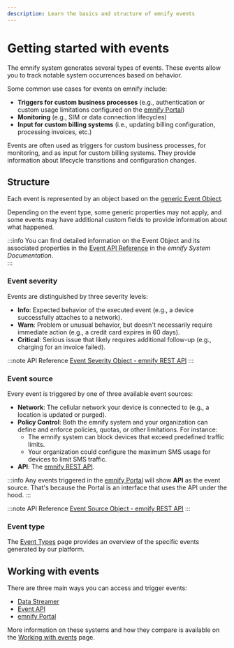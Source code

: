 ```yaml
---
description: Learn the basics and structure of emnify events
---
```


# Getting started with events

The emnify system generates several types of events. 
These events allow you to track notable system occurrences based on behavior.

Some common use cases for events on emnify include:

- **Triggers for custom business processes** (e.g., authentication or custom usage limitations configured on the [emnify Portal](usage#emnify-portal))
- **Monitoring** (e.g., SIM or data connection lifecycles)
- **Input for custom billing systems** (i.e., updating billing configuration, processing invoices, etc.)

Events are often used as triggers for custom business processes, for monitoring, and as input for custom billing systems. 
They provide information about lifecycle transitions and configuration changes. 

## Structure 

Each event is represented by an object based on the [generic Event Object](https://cdn.emnify.net/api/doc/event.html). 

Depending on the event type, some generic properties may not apply, and some events may have additional custom fields to provide information about what happened. 

:::info
You can find detailed information on the Event Object and its associated properties in the [Event API Reference](https://cdn.emnify.net/api/doc/event.html) in the *emnify System Documentation*.  
:::

### Event severity

Events are distinguished by three severity levels:

* **Info**: Expected behavior of the executed event (e.g., a device successfully attaches to a network).
* **Warn**: Problem or unusual behavior, but doesn't necessarily require immediate action (e.g., a credit card expires in 60 days).
* **Critical**: Serious issue that likely requires additional follow-up (e.g., charging for an invoice failed).

:::note API Reference 
[Event Severity Object - emnify REST API](https://cdn.emnify.net/api/doc/event.html#event-severity-object)
:::

### Event source

Every event is triggered by one of three available event sources:

- **Network**: The cellular network your device is connected to (e.g., a location is updated or purged).
- **Policy Control**: Both the emnify system and your organization can define and enforce policies, quotas, or other limitations. For instance:
  - The emnify system can block devices that exceed predefined traffic limits.
  - Your organization could configure the maximum SMS usage for devices to limit SMS traffic.
- **API**: The [emnify REST API](https://cdn.emnify.net/api/doc/index.html).

:::info
Any events triggered in the [emnify Portal](usage#emnify-portal) will show **API** as the event source. 
That's because the Portal is an interface that uses the API under the hood. 
::: 

:::note API Reference
[Event Source Object - emnify REST API](https://cdn.emnify.net/api/doc/event.html#event-source-object)
:::

### Event type

The [Event Types](event-types) page provides an overview of the specific events generated by our platform.

## Working with events

There are three main ways you can access and trigger events: 

- [Data Streamer](usage#data-streamer)
- [Event API](usage#event-api) 
- [emnify Portal](usage#emnify-portal)

More information on these systems and how they compare is available on the [Working with events](usage) page.
